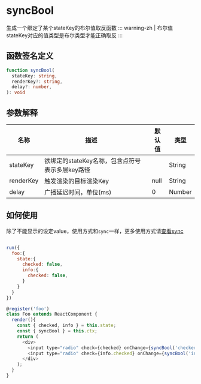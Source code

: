# syncBool
生成一个绑定了某个stateKey的布尔值取反函数
::: warning-zh | 布尔值
stateKey对应的值类型是布尔类型才能正确取反
:::

## 函数签名定义
```ts
function syncBool(
  stateKey: string,
  renderKey?: string,
  delay?: number, 
): void
```

## 参数解释
名称 | <div style="width:250px;">描述</div> |  默认值  | 类型 
-|-|-|-  
stateKey | 欲绑定的stateKey名称，包含点符号表示多层key路径 | | String
renderKey | 触发渲染的目标渲染Key | null | String
delay | 广播延迟时间，单位(ms) | 0 | Number

## 如何使用
除了不能显示的设定value，使用方式和`sync`一样，更多使用方式请[查看sync](/api/ref-sync)
```js

run({
  foo:{
    state:{
      checked: false,
      info:{
        checked: false,
      }
    }
  }
})

@register('foo')
class Foo extends ReactComponent {
  render(){
    const { checked, info } = this.state;
    const { syncBool } = this.ctx;
    return (
      <div>
        <input type="radio" check={checked} onChange={syncBool('checked')} />
        <input type="radio" check={info.checked} onChange={syncBool('info.checked')} />
      </div>
    );
  }
}

```